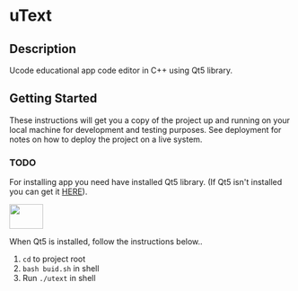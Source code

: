 # uText

## Description

Ucode educational app code editor in C++ using Qt5 library.

## Getting Started

These instructions will get you a copy of the project up and running on your local machine for development and testing purposes.
See deployment for notes on how to deploy the project on a live system.

### TODO

For installing app you need have installed Qt5 library.
(If Qt5 isn't installed you can get it [HERE](https://www.qt.io)).

<img align="center" src="https://upload.wikimedia.org/wikipedia/commons/thumb/0/0b/Qt_logo_2016.svg/1200px-Qt_logo_2016.svg.png" width="60" height="44">

When Qt5 is installed, follow the instructions below..

1. `cd` to project root
2. `bash buid.sh` in shell
3. Run `./utext` in shell
